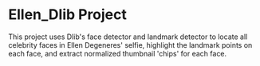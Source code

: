 # Ellen_Dlib Project

This project uses Dlib's face detector and landmark detector to locate all celebrity faces in Ellen Degeneres' selfie, highlight the landmark points on each face, and extract normalized thumbnail 'chips' for each face.
